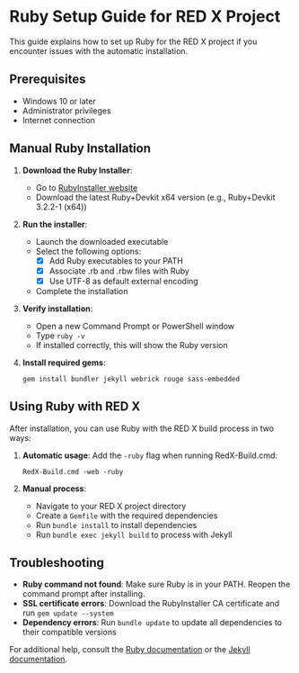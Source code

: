 # Ruby Setup Guide for RED X Project

This guide explains how to set up Ruby for the RED X project if you encounter issues with the automatic installation.

## Prerequisites

- Windows 10 or later
- Administrator privileges
- Internet connection

## Manual Ruby Installation

1. **Download the Ruby Installer**:

   - Go to [RubyInstaller website](https://rubyinstaller.org/downloads/)
   - Download the latest Ruby+Devkit x64 version (e.g., Ruby+Devkit 3.2.2-1 (x64))

2. **Run the installer**:

   - Launch the downloaded executable
   - Select the following options:
     - [x] Add Ruby executables to your PATH
     - [x] Associate .rb and .rbw files with Ruby
     - [x] Use UTF-8 as default external encoding
   - Complete the installation

3. **Verify installation**:

   - Open a new Command Prompt or PowerShell window
   - Type `ruby -v`
   - If installed correctly, this will show the Ruby version

4. **Install required gems**:
   ```
   gem install bundler jekyll webrick rouge sass-embedded
   ```

## Using Ruby with RED X

After installation, you can use Ruby with the RED X build process in two ways:

1. **Automatic usage**: Add the `-ruby` flag when running RedX-Build.cmd:

   ```
   RedX-Build.cmd -web -ruby
   ```

2. **Manual process**:
   - Navigate to your RED X project directory
   - Create a `Gemfile` with the required dependencies
   - Run `bundle install` to install dependencies
   - Run `bundle exec jekyll build` to process with Jekyll

## Troubleshooting

- **Ruby command not found**: Make sure Ruby is in your PATH. Reopen the command prompt after installing.
- **SSL certificate errors**: Download the RubyInstaller CA certificate and run `gem update --system`
- **Dependency errors**: Run `bundle update` to update all dependencies to their compatible versions

For additional help, consult the [Ruby documentation](https://www.ruby-lang.org/en/documentation/) or the [Jekyll documentation](https://jekyllrb.com/docs/).
